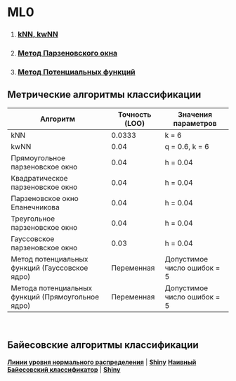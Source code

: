 # ML0

1. ### [kNN, kwNN](/lab1)
1. ### [Метод Парзеновского окна](/lab2)
1. ### [Метод Потенциальных функций](/lab3)

## Метрические алгоритмы классификации
| Алгоритм      | Точность (LOO)|   Значения параметров|
| ------------- | ------------- | -------------------- |
| kNN           | 0.0333        |  k = 6               |
| kwNN          | 0.04          |  q = 0.6, k = 6     |
| Прямоугольное парзеновское окно | 0.04  | h = 0.04|
| Квадратическое парзеновское окно |  0.04            | h = 0.04 |
| Парзеновское окно Епанечникова|  0.04            | h =  0.04 |
| Треугольное парзеновское окно |   0.04            | h =  0.04 |
| Гауссовское парзеновское окно |    0.03           | h =  0.04 |
| Метод потенциальных функций (Гауссовское ядро) | Переменная | Допустимое число ошибок = 5 |
| Метода потенциальных функций (Прямоугольное ядро) | Переменная | Допустимое число ошибок = 5 |
<br/>

## Байесовские алгоритмы классификации
[**Линии уровня нормального распределения**](https://github.com/alexlapiy/ML0/tree/master/lab5)
| [**Shiny**](https://alexlapiy.shinyapps.io/lab5/)
[**Наивный Байесовский классификатор**](https://github.com/alexlapiy/ML0/tree/master/lab6)
| [**Shiny**](https://alexlapiy.shinyapps.io/lab6/)
